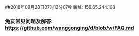 ##2018年09月28日07时12分07秒 新址: 159.65.244.108
### 兔友常见问题及解答: https://github.com/wanggonging/d/blob/w/FAQ.md
